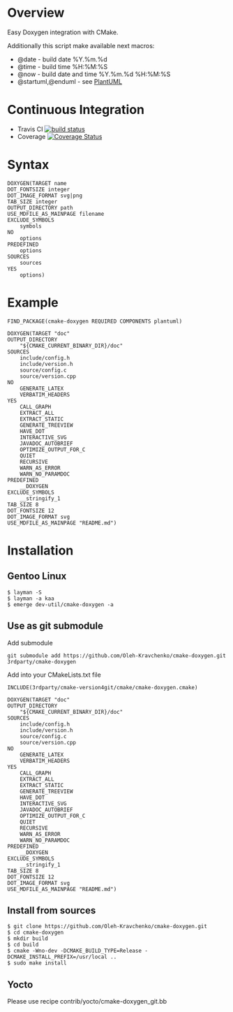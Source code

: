 # Overview

Easy Doxygen integration with CMake.

Additionally this script make available next macros:

* @date - build date %Y.%m.%d
* @time - build time %H:%M:%S
* @now - build date and time %Y.%m.%d %H:%M:%S
* @startuml,@enduml - see [PlantUML](http://plantuml.com)

# Continuous Integration

- Travis CI [![build status](https://travis-ci.org/Oleh-Kravchenko/cmake-doxygen.svg)](https://travis-ci.org/Oleh-Kravchenko/cmake-doxygen)
- Coverage [![Coverage Status](https://coveralls.io/repos/github/Oleh-Kravchenko/cmake-doxygen/badge.svg?branch=master)](https://coveralls.io/github/Oleh-Kravchenko/cmake-doxygen?branch=master)

# Syntax

	DOXYGEN(TARGET name
	DOT_FONTSIZE integer
	DOT_IMAGE_FORMAT svg|png
	TAB_SIZE integer
	OUTPUT_DIRECTORY path
	USE_MDFILE_AS_MAINPAGE filename
	EXCLUDE_SYMBOLS
		symbols
	NO
		options
	PREDEFINED
		options
	SOURCES
		sources
	YES
		options)

# Example

	FIND_PACKAGE(cmake-doxygen REQUIRED COMPONENTS plantuml)

	DOXYGEN(TARGET "doc"
	OUTPUT_DIRECTORY
		"${CMAKE_CURRENT_BINARY_DIR}/doc"
	SOURCES
		include/config.h
		include/version.h
		source/config.c
		source/version.cpp
	NO
		GENERATE_LATEX
		VERBATIM_HEADERS
	YES
		CALL_GRAPH
		EXTRACT_ALL
		EXTRACT_STATIC
		GENERATE_TREEVIEW
		HAVE_DOT
		INTERACTIVE_SVG
		JAVADOC_AUTOBRIEF
		OPTIMIZE_OUTPUT_FOR_C
		QUIET
		RECURSIVE
		WARN_AS_ERROR
		WARN_NO_PARAMDOC
	PREDEFINED
		__DOXYGEN
	EXCLUDE_SYMBOLS
		__stringify_1
	TAB_SIZE 8
	DOT_FONTSIZE 12
	DOT_IMAGE_FORMAT svg
	USE_MDFILE_AS_MAINPAGE "README.md")

# Installation

## Gentoo Linux

	$ layman -S
	$ layman -a kaa
	$ emerge dev-util/cmake-doxygen -a

## Use as git submodule

Add submodule

	git submodule add https://github.com/Oleh-Kravchenko/cmake-doxygen.git 3rdparty/cmake-doxygen

Add into your CMakeLists.txt file

	INCLUDE(3rdparty/cmake-version4git/cmake/cmake-doxygen.cmake)

	DOXYGEN(TARGET "doc"
	OUTPUT_DIRECTORY
		"${CMAKE_CURRENT_BINARY_DIR}/doc"
	SOURCES
		include/config.h
		include/version.h
		source/config.c
		source/version.cpp
	NO
		GENERATE_LATEX
		VERBATIM_HEADERS
	YES
		CALL_GRAPH
		EXTRACT_ALL
		EXTRACT_STATIC
		GENERATE_TREEVIEW
		HAVE_DOT
		INTERACTIVE_SVG
		JAVADOC_AUTOBRIEF
		OPTIMIZE_OUTPUT_FOR_C
		QUIET
		RECURSIVE
		WARN_AS_ERROR
		WARN_NO_PARAMDOC
	PREDEFINED
		__DOXYGEN
	EXCLUDE_SYMBOLS
		__stringify_1
	TAB_SIZE 8
	DOT_FONTSIZE 12
	DOT_IMAGE_FORMAT svg
	USE_MDFILE_AS_MAINPAGE "README.md")

## Install from sources

	$ git clone https://github.com/Oleh-Kravchenko/cmake-doxygen.git
	$ cd cmake-doxygen
	$ mkdir build
	$ cd build
	$ cmake -Wno-dev -DCMAKE_BUILD_TYPE=Release -DCMAKE_INSTALL_PREFIX=/usr/local ..
	$ sudo make install

## Yocto

Please use recipe contrib/yocto/cmake-doxygen_git.bb
